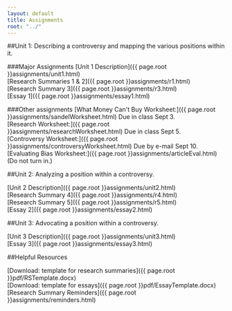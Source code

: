 ```yaml
---
layout: default
title: Assignments
root: "../"
---
```

##Unit 1: Describing a controversy and mapping the various positions within it.

###Major Assignments
[Unit 1 Description]({{ page.root }}assignments/unit1.html)  
[Research Summaries 1 & 2]({{ page.root }}assignments/r1.html)  
[Research Summary 3]({{ page.root }}assignments/r3.html)  
[Essay 1]({{ page.root }}assignments/essay1.html)  

###Other assignments
[What Money Can't Buy Worksheet:]({{ page.root }}assignments/sandelWorksheet.html) Due in class Sept 3.  
[Research Worksheet:]({{ page.root }}assignments/researchWorksheet.html) Due in class Sept 5.  
[Controversy Worksheet:]({{ page.root }}assignments/controversyWorksheet.html) Due by e-mail Sept 10.  
[Evaluating Bias Worksheet:]({{ page.root }}assignments/articleEval.html)  (Do not turn in.)   


##Unit 2: Analyzing a position within a controversy.  

[Unit 2 Description]({{ page.root }}assignments/unit2.html)  
[Research Summary 4]({{ page.root }}assignments/r4.html)  
[Research Summary 5]({{ page.root }}assignments/r5.html)  
[Essay 2]({{ page.root }}assignments/essay2.html)  

##Unit 3: Advocating a position within a controversy. 

[Unit 3 Description]({{ page.root }}assignments/unit3.html)  
[Essay 3]({{ page.root }}assignments/essay3.html)  

##Helpful Resources

[Download: template for research summaries]({{ page.root }}pdf/RSTemplate.docx)  
[Download: template for essays]({{ page.root }}pdf/EssayTemplate.docx)    
[Research Summary Reminders]({{ page.root }}assignments/reminders.html)  








































